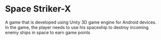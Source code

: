 <h1>Space Striker-X</h1>

A game that is developed using Unity 3D game engine for Android devices. In the game, the player needs to use his spaceship to destroy incoming enemy ships in space to earn game points
